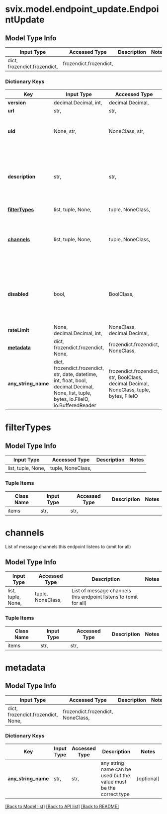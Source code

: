 # svix.model.endpoint_update.EndpointUpdate

## Model Type Info
Input Type | Accessed Type | Description | Notes
------------ | ------------- | ------------- | -------------
dict, frozendict.frozendict,  | frozendict.frozendict,  |  | 

### Dictionary Keys
Key | Input Type | Accessed Type | Description | Notes
------------ | ------------- | ------------- | ------------- | -------------
**version** | decimal.Decimal, int,  | decimal.Decimal,  |  | 
**url** | str,  | str,  |  | 
**uid** | None, str,  | NoneClass, str,  | Optional unique identifier for the endpoint | [optional] 
**description** | str,  | str,  |  | [optional] if omitted the server will use the default value of ""
**[filterTypes](#filterTypes)** | list, tuple, None,  | tuple, NoneClass,  |  | [optional] 
**[channels](#channels)** | list, tuple, None,  | tuple, NoneClass,  | List of message channels this endpoint listens to (omit for all) | [optional] 
**disabled** | bool,  | BoolClass,  |  | [optional] if omitted the server will use the default value of False
**rateLimit** | None, decimal.Decimal, int,  | NoneClass, decimal.Decimal,  |  | [optional] 
**[metadata](#metadata)** | dict, frozendict.frozendict, None,  | frozendict.frozendict, NoneClass,  |  | [optional] 
**any_string_name** | dict, frozendict.frozendict, str, date, datetime, int, float, bool, decimal.Decimal, None, list, tuple, bytes, io.FileIO, io.BufferedReader | frozendict.frozendict, str, BoolClass, decimal.Decimal, NoneClass, tuple, bytes, FileIO | any string name can be used but the value must be the correct type | [optional]

# filterTypes

## Model Type Info
Input Type | Accessed Type | Description | Notes
------------ | ------------- | ------------- | -------------
list, tuple, None,  | tuple, NoneClass,  |  | 

### Tuple Items
Class Name | Input Type | Accessed Type | Description | Notes
------------- | ------------- | ------------- | ------------- | -------------
items | str,  | str,  |  | 

# channels

List of message channels this endpoint listens to (omit for all)

## Model Type Info
Input Type | Accessed Type | Description | Notes
------------ | ------------- | ------------- | -------------
list, tuple, None,  | tuple, NoneClass,  | List of message channels this endpoint listens to (omit for all) | 

### Tuple Items
Class Name | Input Type | Accessed Type | Description | Notes
------------- | ------------- | ------------- | ------------- | -------------
items | str,  | str,  |  | 

# metadata

## Model Type Info
Input Type | Accessed Type | Description | Notes
------------ | ------------- | ------------- | -------------
dict, frozendict.frozendict, None,  | frozendict.frozendict, NoneClass,  |  | 

### Dictionary Keys
Key | Input Type | Accessed Type | Description | Notes
------------ | ------------- | ------------- | ------------- | -------------
**any_string_name** | str,  | str,  | any string name can be used but the value must be the correct type | [optional] 

[[Back to Model list]](../../README.md#documentation-for-models) [[Back to API list]](../../README.md#documentation-for-api-endpoints) [[Back to README]](../../README.md)

